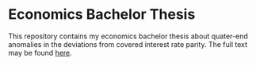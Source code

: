 # Economics Bachelor Thesis
This repository contains my economics bachelor thesis about quater-end anomalies in the deviations from covered interest rate parity. 
The full text may be found [here](https://github.com/fab-bla/Bachelor-Thesis/blob/master/Bachelor%20Thesis.pdf).

